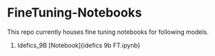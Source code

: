# FineTuning-Notebooks
This repo currently houses fine tuning notebooks for following models.

1. Idefics_9B [Notebook]{idefics 9b FT.ipynb}
